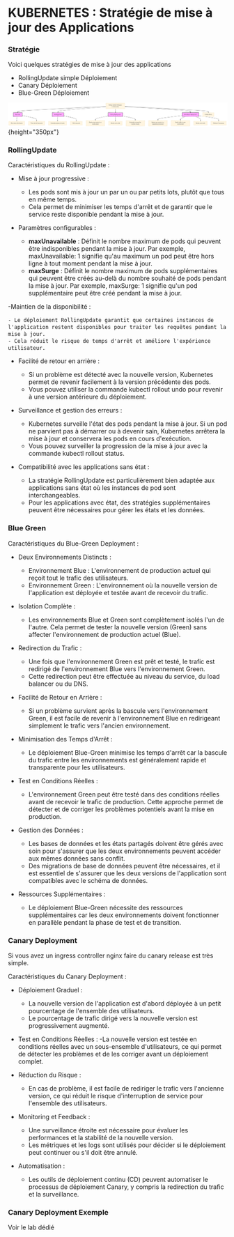 # KUBERNETES : Stratégie de mise à jour des Applications

### Stratégie

Voici quelques stratégies de mise à jour des applications

- RollingUpdate simple Déploiement
- Canary Déploiement
- Blue-Green Déploiement


![](images//kubernetes/rollingupdate.png){height="350px"}


### RollingUpdate


Caractéristiques du RollingUpdate :

- Mise à jour progressive :

    - Les pods sont mis à jour un par un ou par petits lots, plutôt que tous en même temps.
    - Cela permet de minimiser les temps d'arrêt et de garantir que le service reste disponible pendant la mise à jour.

- Paramètres configurables :

    - **maxUnavailable** : Définit le nombre maximum de pods qui peuvent être indisponibles pendant la mise à jour. Par exemple, maxUnavailable: 1 signifie qu'au maximum un pod peut être hors ligne à tout moment pendant la mise à jour.
    - **maxSurge** : Définit le nombre maximum de pods supplémentaires qui peuvent être créés au-delà du nombre souhaité de pods pendant la mise à jour. Par exemple, maxSurge: 1 signifie qu'un pod supplémentaire peut être créé pendant la mise à jour.

-Maintien de la disponibilité :

    - Le déploiement RollingUpdate garantit que certaines instances de l'application restent disponibles pour traiter les requêtes pendant la mise à jour.
    - Cela réduit le risque de temps d'arrêt et améliore l'expérience utilisateur.

- Facilité de retour en arrière :
    - Si un problème est détecté avec la nouvelle version, Kubernetes permet de revenir facilement à la version précédente des pods.
    - Vous pouvez utiliser la commande kubectl rollout undo pour revenir à une version antérieure du déploiement.

- Surveillance et gestion des erreurs :
    - Kubernetes surveille l'état des pods pendant la mise à jour. Si un pod ne parvient pas à démarrer ou à devenir sain, Kubernetes arrêtera la mise à jour et conservera les pods en cours d'exécution.
    - Vous pouvez surveiller la progression de la mise à jour avec la commande kubectl rollout status.

- Compatibilité avec les applications sans état :
    - La stratégie RollingUpdate est particulièrement bien adaptée aux applications sans état où les instances de pod sont interchangeables.
    - Pour les applications avec état, des stratégies supplémentaires peuvent être nécessaires pour gérer les états et les données.



### Blue Green


Caractéristiques du Blue-Green Deployment :

- Deux Environnements Distincts :
    - Environnement Blue : L'environnement de production actuel qui reçoit tout le trafic des utilisateurs.
    - Environnement Green : L'environnement où la nouvelle version de l'application est déployée et testée avant de recevoir du trafic.

- Isolation Complète :
    - Les environnements Blue et Green sont complètement isolés l'un de l'autre. Cela permet de tester la nouvelle version (Green) sans affecter l'environnement de production actuel (Blue).

- Redirection du Trafic :
    - Une fois que l'environnement Green est prêt et testé, le trafic est redirigé de l'environnement Blue vers l'environnement Green.
    - Cette redirection peut être effectuée au niveau du service, du load balancer ou du DNS.

- Facilité de Retour en Arrière :
    - Si un problème survient après la bascule vers l'environnement Green, il est facile de revenir à l'environnement Blue en redirigeant simplement le trafic vers l'ancien environnement.

- Minimisation des Temps d'Arrêt :
    - Le déploiement Blue-Green minimise les temps d'arrêt car la bascule du trafic entre les environnements est généralement rapide et transparente pour les utilisateurs.

- Test en Conditions Réelles :
    - L'environnement Green peut être testé dans des conditions réelles avant de recevoir le trafic de production. Cette approche permet de détecter et de corriger les problèmes potentiels avant la mise en production.

- Gestion des Données :
    - Les bases de données et les états partagés doivent être gérés avec soin pour s'assurer que les deux environnements peuvent accéder aux mêmes données sans conflit.
    - Des migrations de base de données peuvent être nécessaires, et il est essentiel de s'assurer que les deux versions de l'application sont compatibles avec le schéma de données.

- Ressources Supplémentaires :
    - Le déploiement Blue-Green nécessite des ressources supplémentaires car les deux environnements doivent fonctionner en parallèle pendant la phase de test et de transition.


### Canary Deployment

Si vous avez un ingress controller nginx faire du canary release est très simple.

Caractéristiques du Canary Deployment :


- Déploiement Graduel :
    - La nouvelle version de l'application est d'abord déployée à un petit pourcentage de l'ensemble des utilisateurs.
    - Le pourcentage de trafic dirigé vers la nouvelle version est progressivement augmenté.

- Test en Conditions Réelles :
    -La nouvelle version est testée en conditions réelles avec un sous-ensemble d'utilisateurs, ce qui permet de détecter les problèmes et de les corriger avant un déploiement complet.

- Réduction du Risque :
    - En cas de problème, il est facile de rediriger le trafic vers l'ancienne version, ce qui réduit le risque d'interruption de service pour l'ensemble des utilisateurs.

- Monitoring et Feedback :
    - Une surveillance étroite est nécessaire pour évaluer les performances et la stabilité de la nouvelle version.
    - Les métriques et les logs sont utilisés pour décider si le déploiement peut continuer ou s'il doit être annulé.

- Automatisation :
    - Les outils de déploiement continu (CD) peuvent automatiser le processus de déploiement Canary, y compris la redirection du trafic et la surveillance.

### Canary Deployment Exemple

Voir le lab dédié

